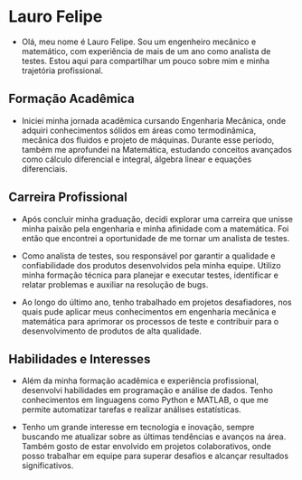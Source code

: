 # Lauro Felipe
- Olá, meu nome é Lauro Felipe. Sou um engenheiro mecânico e matemático, com experiência de mais de um ano como analista de testes. Estou aqui para compartilhar um pouco sobre mim e minha trajetória profissional.

## Formação Acadêmica
- Iniciei minha jornada acadêmica cursando Engenharia Mecânica, onde adquiri conhecimentos sólidos em áreas como termodinâmica, mecânica dos fluidos e projeto de máquinas. Durante esse período, também me aprofundei na Matemática, estudando conceitos avançados como cálculo diferencial e integral, álgebra linear e equações diferenciais.

## Carreira Profissional
- Após concluir minha graduação, decidi explorar uma carreira que unisse minha paixão pela engenharia e minha afinidade com a matemática. Foi então que encontrei a oportunidade de me tornar um analista de testes.

- Como analista de testes, sou responsável por garantir a qualidade e confiabilidade dos produtos desenvolvidos pela minha equipe. Utilizo minha formação técnica para planejar e executar testes, identificar e relatar problemas e auxiliar na resolução de bugs.

- Ao longo do último ano, tenho trabalhado em projetos desafiadores, nos quais pude aplicar meus conhecimentos em engenharia mecânica e matemática para aprimorar os processos de teste e contribuir para o desenvolvimento de produtos de alta qualidade.

## Habilidades e Interesses
- Além da minha formação acadêmica e experiência profissional, desenvolvi habilidades em programação e análise de dados. Tenho conhecimentos em linguagens como Python e MATLAB, o que me permite automatizar tarefas e realizar análises estatísticas.

- Tenho um grande interesse em tecnologia e inovação, sempre buscando me atualizar sobre as últimas tendências e avanços na área. Também gosto de estar envolvido em projetos colaborativos, onde posso trabalhar em equipe para superar desafios e alcançar resultados significativos.